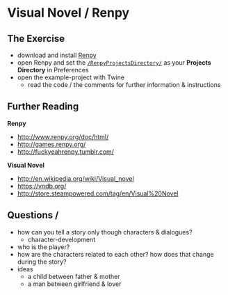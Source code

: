 # Visual Novel / Renpy

## The Exercise

- download and install [Renpy](http://www.renpy.org/latest.html)
- open Renpy and set the [`/RenpyProjectsDirectory/`](../RenpyProjectsDirectory/) as your **Projects Directory** in Preferences
- open the example-project with Twine
  - read the code / the comments for further information & instructions

## Further Reading

**Renpy**

- http://www.renpy.org/doc/html/
- http://games.renpy.org/
- http://fuckyeahrenpy.tumblr.com/

**Visual Novel**

- http://en.wikipedia.org/wiki/Visual_novel
- https://vndb.org/
- http://store.steampowered.com/tag/en/Visual%20Novel

## Questions / 

- how can you tell a story only though characters & dialogues?
  - character-development
- who is the player?
- how are the characters related to each other? how does that change during the story?
- ideas
  - a child between father & mother
  - a man between girlfriend & lover

